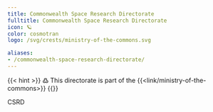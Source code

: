 ```yaml
---
title: Commonwealth Space Research Directorate
fulltitle: Commonwealth Space Research Directorate
icon: 🪐
color: cosmotran
logo: /svg/crests/ministry-of-the-commons.svg

aliases:
- /commonwealth-space-research-directorate/
---
```

{{< hint >}}
߷ This directorate is part of the {{<link/ministry-of-the-commons>}}
{{</hint>}}

CSRD